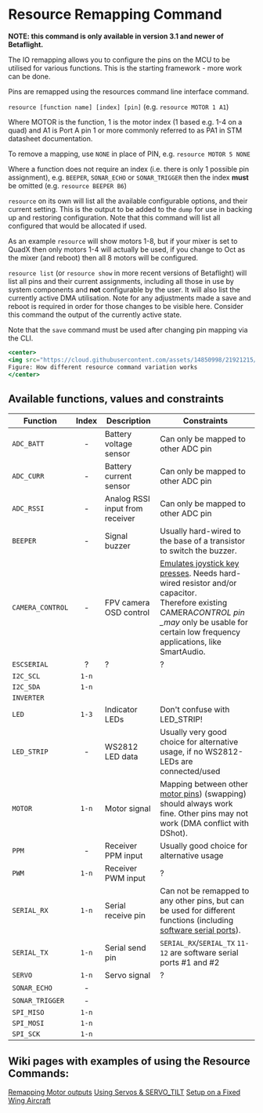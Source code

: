 # Resource Remapping Command

**NOTE: this command is only available in version 3.1 and newer of Betaflight.**

The IO remapping allows you to configure the pins on the MCU to be utilised for various functions. This is the starting framework - more work can be done.

Pins are remapped using the resources command line interface command.

`resource [function name] [index] [pin]` (e.g. `resource MOTOR 1 A1`)

Where MOTOR is the function, 1 is the motor index (1 based e.g. 1-4 on a quad) and A1 is Port A pin 1 or more commonly referred to as PA1 in STM datasheet documentation.

To remove a mapping, use `NONE` in place of PIN, e.g. `resource MOTOR 5 NONE`

Where a function does not require an index (i.e. there is only 1 possible pin assignment), e.g. `BEEPER`, `SONAR_ECHO` or `SONAR_TRIGGER` then the index **must** be omitted (e.g. `resource BEEPER B6`)

`resource` on its own will list all the available configurable options, and their current setting. This is the output to be added to the `dump` for use in backing up and restoring configuration. Note that this command will list all configured that would be allocated if used.

As an example `resource` will show motors 1-8, but if your mixer is set to QuadX then only motors 1-4 will actually be used, if you change to Oct as the mixer (and reboot) then all 8 motors will be configured.

`resource list` (or `resource show` in more recent versions of Betaflight) will list all pins and their current assignments, including all those in use by system components and **not** configurable by the user. It will also list the currently active DMA utilisation. Note for any adjustments made a save and reboot is required in order for those changes to be visible here. Consider this command the output of the currently active state.

Note that the `save` command must be used after changing pin mapping via the CLI.

```jsx
<center>
<img src="https://cloud.githubusercontent.com/assets/14850998/21921215/c5d3521c-d9a9-11e6-8ed8-c53afdbda50f.jpg" width="70%"><br>
Figure: How different resource command variation works
</center>
```

## Available functions, values and constraints

| Function         | Index | Description                     | Constraints                                                                                                                                                                                                                                                           |
| ---------------- | :---: | ------------------------------- | --------------------------------------------------------------------------------------------------------------------------------------------------------------------------------------------------------------------------------------------------------------------- |
| `ADC_BATT`       |   -   | Battery voltage sensor          | Can only be mapped to other ADC pin                                                                                                                                                                                                                                   |
| `ADC_CURR`       |   -   | Battery current sensor          | Can only be mapped to other ADC pin                                                                                                                                                                                                                                   |
| `ADC_RSSI`       |   -   | Analog RSSI input from receiver | Can only be mapped to other ADC pin                                                                                                                                                                                                                                   |
| `BEEPER`         |   -   | Signal buzzer                   | Usually hard-wired to the base of a transistor to switch the buzzer.                                                                                                                                                                                                  |
| `CAMERA_CONTROL` |   -   | FPV camera OSD control          | [Emulates joystick key presses](docs/wiki/guides/current/FPV-Camera-Control-Joystick-Emulation). Needs hard-wired resistor and/or capacitor.<br/>Therefore existing CAMERA*CONTROL pin \_may* only be usable for certain low frequency applications, like SmartAudio. |
| `ESCSERIAL`      |   ?   | ?                               | ?                                                                                                                                                                                                                                                                     |
| `I2C_SCL`        | `1-n` |                                 |                                                                                                                                                                                                                                                                       |
| `I2C_SDA`        | `1-n` |                                 |                                                                                                                                                                                                                                                                       |
| `INVERTER`       |       |                                 |                                                                                                                                                                                                                                                                       |
| `LED`            | `1-3` | Indicator LEDs                  | Don't confuse with LED_STRIP!                                                                                                                                                                                                                                         |
| `LED_STRIP`      |   -   | WS2812 LED data                 | Usually very good choice for alternative usage, if no WS2812-LEDs are connected/used                                                                                                                                                                                  |
| `MOTOR`          | `1-n` | Motor signal                    | Mapping between other [motor pins](Remapping-Motors-with-Resource-Command)) (swapping) should always work fine. Other pins may not work (DMA conflict with DShot).                                                                                                    |
| `PPM`            |   -   | Receiver PPM input              | Usually good choice for alternative usage                                                                                                                                                                                                                             |
| `PWM`            | `1-n` | Receiver PWM input              | ?                                                                                                                                                                                                                                                                     |
| `SERIAL_RX`      | `1-n` | Serial receive pin              | Can not be remapped to any other pins, but can be used for different functions (including [software serial ports](Single-Wire-Software-Serial)).                                                                                                                      |
| `SERIAL_TX`      | `1-n` | Serial send pin                 | `SERIAL_RX`/`SERIAL_TX` `11-12` are software serial ports #1 and #2                                                                                                                                                                                                   |
| `SERVO`          | `1-n` | Servo signal                    | ?                                                                                                                                                                                                                                                                     |
| `SONAR_ECHO`     |   -   |                                 |                                                                                                                                                                                                                                                                       |
| `SONAR_TRIGGER`  |   -   |                                 |                                                                                                                                                                                                                                                                       |
| `SPI_MISO`       | `1-n` |                                 |                                                                                                                                                                                                                                                                       |
| `SPI_MOSI`       | `1-n` |                                 |                                                                                                                                                                                                                                                                       |
| `SPI_SCK`        | `1-n` |                                 |                                                                                                                                                                                                                                                                       |

## Wiki pages with examples of using the Resource Commands:

[Remapping Motor outputs](Remapping-Motors-with-Resource-Command)
[Using Servos & SERVO_TILT](Servos-And-SERVO_TILT-for-3-1)
[Setup on a Fixed Wing Aircraft](Setup-for-a-Fixed-Wing-Aircraft)
